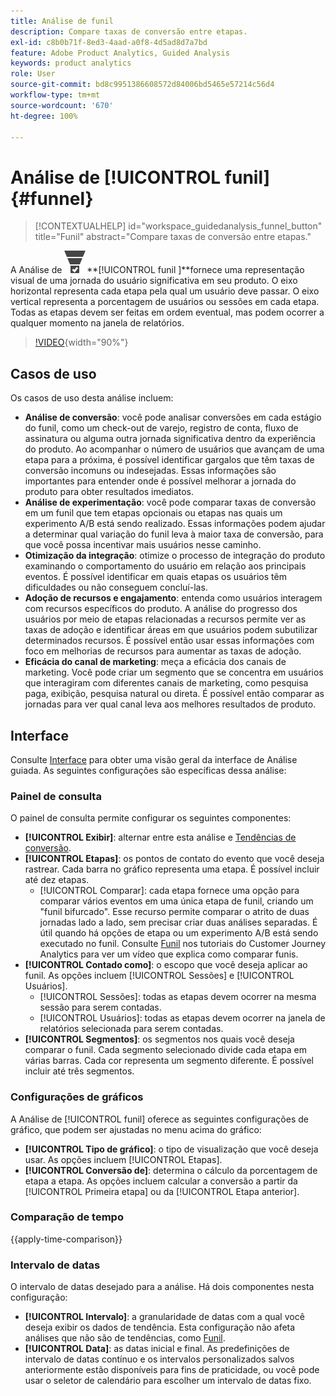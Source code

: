 ```yaml
---
title: Análise de funil
description: Compare taxas de conversão entre etapas.
exl-id: c8b0b71f-8ed3-4aad-a0f8-4d5ad8d7a7bd
feature: Adobe Product Analytics, Guided Analysis
keywords: product analytics
role: User
source-git-commit: bd8c9951386608572d84006bd5465e57214c56d4
workflow-type: tm+mt
source-wordcount: '670'
ht-degree: 100%

---
```


# Análise de [!UICONTROL funil] {#funnel}

<!-- markdownlint-disable MD034 -->

>[!CONTEXTUALHELP]
>id="workspace_guidedanalysis_funnel_button"
>title="Funil"
>abstract="Compare taxas de conversão entre etapas."

<!-- markdownlint-enable MD034 -->

A Análise de ![ConversionFunnel](/help/assets/icons/ConversionFunnel.svg)**[!UICONTROL funil ]**fornece uma representação visual de uma jornada do usuário significativa em seu produto. O eixo horizontal representa cada etapa pela qual um usuário deve passar. O eixo vertical representa a porcentagem de usuários ou sessões em cada etapa. Todas as etapas devem ser feitas em ordem eventual, mas podem ocorrer a qualquer momento na janela de relatórios.

>[!VIDEO](https://video.tv.adobe.com/v/3431282/?quality=12&learn=on&captions=por_br){width="90%"}

## Casos de uso

Os casos de uso desta análise incluem:

* **Análise de conversão**: você pode analisar conversões em cada estágio do funil, como um check-out de varejo, registro de conta, fluxo de assinatura ou alguma outra jornada significativa dentro da experiência do produto. Ao acompanhar o número de usuários que avançam de uma etapa para a próxima, é possível identificar gargalos que têm taxas de conversão incomuns ou indesejadas. Essas informações são importantes para entender onde é possível melhorar a jornada do produto para obter resultados imediatos.
* **Análise de experimentação**: você pode comparar taxas de conversão em um funil que tem etapas opcionais ou etapas nas quais um experimento A/B está sendo realizado. Essas informações podem ajudar a determinar qual variação do funil leva à maior taxa de conversão, para que você possa incentivar mais usuários nesse caminho.
* **Otimização da integração**: otimize o processo de integração do produto examinando o comportamento do usuário em relação aos principais eventos. É possível identificar em quais etapas os usuários têm dificuldades ou não conseguem concluí-las.
* **Adoção de recursos e engajamento**: entenda como usuários interagem com recursos específicos do produto. A análise do progresso dos usuários por meio de etapas relacionadas a recursos permite ver as taxas de adoção e identificar áreas em que usuários podem subutilizar determinados recursos. É possível então usar essas informações com foco em melhorias de recursos para aumentar as taxas de adoção.
* **Eficácia do canal de marketing**: meça a eficácia dos canais de marketing. Você pode criar um segmento que se concentra em usuários que interagiram com diferentes canais de marketing, como pesquisa paga, exibição, pesquisa natural ou direta. É possível então comparar as jornadas para ver qual canal leva aos melhores resultados de produto.

## Interface

Consulte [Interface](../overview.md#interface) para obter uma visão geral da interface de Análise guiada. As seguintes configurações são específicas dessa análise:

### Painel de consulta

O painel de consulta permite configurar os seguintes componentes:

* **[!UICONTROL Exibir]**: alternar entre esta análise e [Tendências de conversão](conversion-trends.md).
* **[!UICONTROL Etapas]**: os pontos de contato do evento que você deseja rastrear. Cada barra no gráfico representa uma etapa. É possível incluir até dez etapas.
   * [!UICONTROL Comparar]: cada etapa fornece uma opção para comparar vários eventos em uma única etapa de funil, criando um &quot;funil bifurcado&quot;. Esse recurso permite comparar o atrito de duas jornadas lado a lado, sem precisar criar duas análises separadas. É útil quando há opções de etapa ou um experimento A/B está sendo executado no funil. Consulte [Funil](https://experienceleague.adobe.com/pt-br/docs/customer-journey-analytics-learn/tutorials/guided-analysis/funnel) nos tutoriais do Customer Journey Analytics para ver um vídeo que explica como comparar funis.
* **[!UICONTROL Contado como]**: o escopo que você deseja aplicar ao funil. As opções incluem [!UICONTROL Sessões] e [!UICONTROL Usuários].
   * [!UICONTROL Sessões]: todas as etapas devem ocorrer na mesma sessão para serem contadas.
   * [!UICONTROL Usuários]: todas as etapas devem ocorrer na janela de relatórios selecionada para serem contadas.
* **[!UICONTROL Segmentos]**: os segmentos nos quais você deseja comparar o funil. Cada segmento selecionado divide cada etapa em várias barras. Cada cor representa um segmento diferente. É possível incluir até três segmentos.

### Configurações de gráficos

A Análise de [!UICONTROL funil] oferece as seguintes configurações de gráfico, que podem ser ajustadas no menu acima do gráfico:

* **[!UICONTROL Tipo de gráfico]**: o tipo de visualização que você deseja usar. As opções incluem [!UICONTROL Etapas].
* **[!UICONTROL Conversão de]**: determina o cálculo da porcentagem de etapa a etapa. As opções incluem calcular a conversão a partir da [!UICONTROL Primeira etapa] ou da [!UICONTROL Etapa anterior].

### Comparação de tempo

{{apply-time-comparison}}



### Intervalo de datas

O intervalo de datas desejado para a análise. Há dois componentes nesta configuração:

* **[!UICONTROL Intervalo]**: a granularidade de datas com a qual você deseja exibir os dados de tendência. Esta configuração não afeta análises que não são de tendências, como [Funil](funnel.md).
* **[!UICONTROL Data]**: as datas inicial e final. As predefinições de intervalo de datas contínuo e os intervalos personalizados salvos anteriormente estão disponíveis para fins de praticidade, ou você pode usar o seletor de calendário para escolher um intervalo de datas fixo.

<!--
## Example

See below for an example of the analysis.

![Funnel time compare](../assets/funnel-compare.png)

-->
